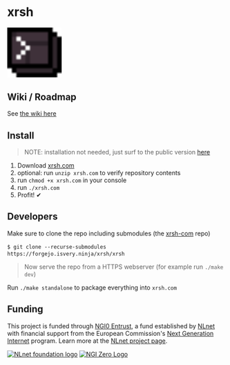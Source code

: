 # xrsh

<img src='src/assets/logo.svg' width="25%"/>

## Wiki / Roadmap

See [the wiki here](https://forgejo.isvery.ninja/xrsh/xrsh/wiki/Home#milestones)

## Install 

> NOTE: installation not needed, just surf to the public version [here](https://coderofsalvation.github.io/xrsh)

1. Download [xrsh.com](https://forgejo.isvery.ninja/xrsh/xrsh/raw/branch/main/xrsh.com)
2. optional: run `unzip xrsh.com` to verify repository contents
3. run `chmod +x xrsh.com` in your console 
3. run `./xrsh.com`
4. Profit! ✔

## Developers 

Make sure to clone the repo including submodules (the [xrsh-com](https://forgejo.isvery.ninja/xrsh/xrsh-com) repo)

```
$ git clone --recurse-submodules https://forgejo.isvery.ninja/xrsh/xrsh
```

> Now serve the repo from a HTTPS webserver (for example run `./make dev`)

Run `./make standalone` to package everything into `xrsh.com`

## Funding

This project is funded through [NGI0 Entrust](https://nlnet.nl/entrust), a fund established by [NLnet](https://nlnet.nl) with financial support from the European Commission's [Next Generation Internet](https://ngi.eu) program. Learn more at the [NLnet project page](https://nlnet.nl/project/xrsh).

[<img src="https://nlnet.nl/logo/banner.png" alt="NLnet foundation logo" width="20%" />](https://nlnet.nl)
[<img src="https://nlnet.nl/image/logos/NGI0_tag.svg" alt="NGI Zero Logo" width="20%" />](https://nlnet.nl/entrust)
